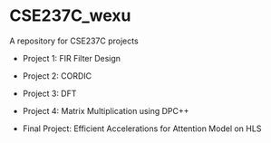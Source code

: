 # CSE237C_wexu
A repository for CSE237C projects

- Project 1: FIR Filter Design

- Project 2: CORDIC

- Project 3: DFT

- Project 4: Matrix Multiplication using DPC++

- Final Project: Efficient Accelerations for Attention Model on HLS